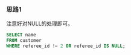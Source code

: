 ### 思路1

注意好对NULL的处理即可。

```sql
SELECT name
FROM customer
WHERE referee_id != 2 OR referee_id IS NULL;
```